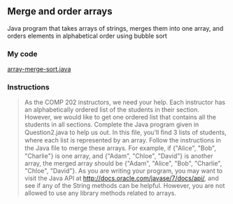 ## Merge and order arrays
Java program that takes arrays of strings, merges them into one array, and orders elements in alphabetical order using bubble sort

### My code
[array-merge-sort.java](/java/array-merge-sort/array-merge-sort.java)

### Instructions
> As the COMP 202 instructors, we need your help. Each instructor has an alphabetically ordered list
of the students in their section. However, we would like to get one ordered list that contains all the
students in all sections. Complete the Java program given in Question2.java to help us out. In this
ﬁle, you’ll ﬁnd 3 lists of students, where each list is represented by an array. Follow the instructions
in the Java ﬁle to merge these arrays. For example, if {"Alice", "Bob", "Charlie"} is one array,
and {"Adam", "Chloe", "David"} is another array, the merged array should be {"Adam", "Alice",
"Bob", "Charlie", "Chloe", "David"}. As you are writing your program, you may want to visit the
Java API at http://docs.oracle.com/javase/7/docs/api/, and see if any of the String methods can
be helpful. However, you are not allowed to use any library methods related to arrays.

